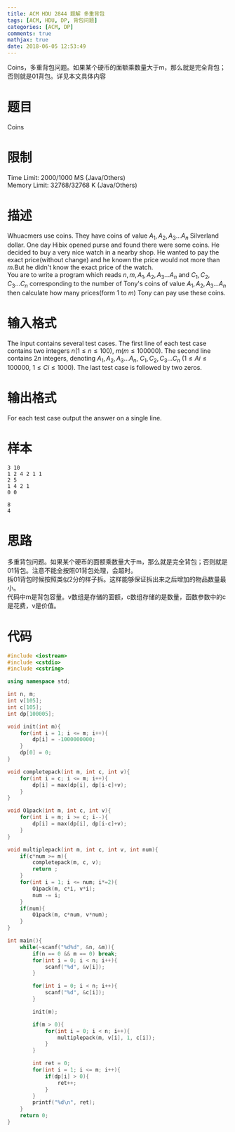 ```yaml
---
title: ACM HDU 2844 题解 多重背包
tags: [ACM, HDU, DP, 背包问题]
categories: [ACM, DP]
comments: true
mathjax: true
date: 2018-06-05 12:53:49
---
```

Coins，多重背包问题。如果某个硬币的面额乘数量大于m，那么就是完全背包；否则就是01背包。详见本文具体内容  

<!-- more -->

# 题目
Coins  

# 限制
Time Limit: 2000/1000 MS (Java/Others)  
Memory Limit: 32768/32768 K (Java/Others)  

# 描述
Whuacmers use coins. They have coins of value $A_1,A_2,A_3...A_n$ Silverland dollar. One day Hibix opened purse and found there were some coins. He decided to buy a very nice watch in a nearby shop. He wanted to pay the exact price(without change) and he known the price would not more than $m$.But he didn't know the exact price of the watch.  
You are to write a program which reads $n,m,A_1,A_2,A_3...A_n$ and $C_1,C_2,C_3...C_n$ corresponding to the number of Tony's coins of value $A_1,A_2,A_3...A_n$ then calculate how many prices(form $1$ to $m$) Tony can pay use these coins.  

# 输入格式
The input contains several test cases. The first line of each test case contains two integers $n$$(1 \le n \le 100),$ $m$$(m \le 100000)$. The second line contains $2n$ integers, denoting $A_1,A_2,A_3...A_n,$ $C_1,C_2,C_3...C_n$ $(1 \le Ai \le 100000,$ $1 \le Ci \le 1000)$. The last test case is followed by two zeros.  

# 输出格式
For each test case output the answer on a single line.  

# 样本
```
3 10
1 2 4 2 1 1
2 5
1 4 2 1
0 0
```
```
8
4
```
# 思路
多重背包问题。如果某个硬币的面额乘数量大于m，那么就是完全背包；否则就是01背包。注意不能全按照01背包处理，会超时。  
拆01背包时候按照类似2分的样子拆。这样能够保证拆出来之后增加的物品数量最小。  
代码中m是背包容量。v数组是存储的面额，c数组存储的是数量，函数参数中的c是花费，v是价值。  

# 代码
```c++
#include <iostream>
#include <cstdio>
#include <cstring>

using namespace std;

int n, m;
int v[105];
int c[105];
int dp[100005];

void init(int m){
    for(int i = 1; i <= m; i++){
        dp[i] = -1000000000;
    }
    dp[0] = 0;
}

void completepack(int m, int c, int v){
    for(int i = c; i <= m; i++){
        dp[i] = max(dp[i], dp[i-c]+v);
    }
}

void O1pack(int m, int c, int v){
    for(int i = m; i >= c; i--){
        dp[i] = max(dp[i], dp[i-c]+v);
    }
}

void multiplepack(int m, int c, int v, int num){
    if(c*num >= m){
        completepack(m, c, v);
        return ;
    }
    for(int i = 1; i <= num; i*=2){
        O1pack(m, c*i, v*i);
        num -= i;
    }
    if(num){
        O1pack(m, c*num, v*num);
    }
}

int main(){
    while(~scanf("%d%d", &n, &m)){
        if(n == 0 && m == 0) break;
        for(int i = 0; i < n; i++){
            scanf("%d", &v[i]);
        }

        for(int i = 0; i < n; i++){
            scanf("%d", &c[i]);
        }

        init(m);

        if(m > 0){
            for(int i = 0; i < n; i++){
                multiplepack(m, v[i], 1, c[i]);
            }
        }

        int ret = 0;
        for(int i = 1; i <= m; i++){
            if(dp[i] > 0){
                ret++;
            }
        }
        printf("%d\n", ret);
    }
    return 0;
}

```
